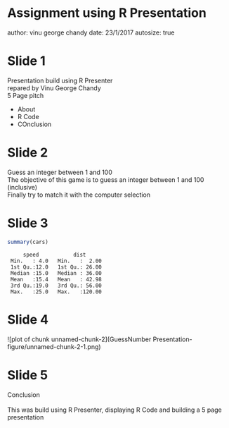 Assignment using R Presentation
========================================================
author: vinu george chandy
date: 23/1/2017
autosize: true

Slide 1
========================================================

Presentation build using R Presenter  
repared by Vinu George Chandy  
5 Page pitch

- About
- R Code
- COnclusion

Slide 2
========================================================

Guess an integer between 1 and 100  
The objective of this game is to guess an integer between 1 and 100 (inclusive)  
Finally try to match it with the computer selection  

Slide 3
========================================================


```r
summary(cars)
```

```
     speed           dist       
 Min.   : 4.0   Min.   :  2.00  
 1st Qu.:12.0   1st Qu.: 26.00  
 Median :15.0   Median : 36.00  
 Mean   :15.4   Mean   : 42.98  
 3rd Qu.:19.0   3rd Qu.: 56.00  
 Max.   :25.0   Max.   :120.00  
```

Slide 4
========================================================

![plot of chunk unnamed-chunk-2](GuessNumber Presentation-figure/unnamed-chunk-2-1.png)


Slide 5
========================================================
Conclusion  
&nbsp;  
This was build using R Presenter, displaying R Code and building a 5 page presentation  
